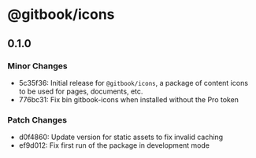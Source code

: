 # @gitbook/icons

## 0.1.0

### Minor Changes

-   5c35f36: Initial release for `@gitbook/icons`, a package of content icons to be used for pages, documents, etc.
-   776bc31: Fix bin gitbook-icons when installed without the Pro token

### Patch Changes

-   d0f4860: Update version for static assets to fix invalid caching
-   ef9d012: Fix first run of the package in development mode
